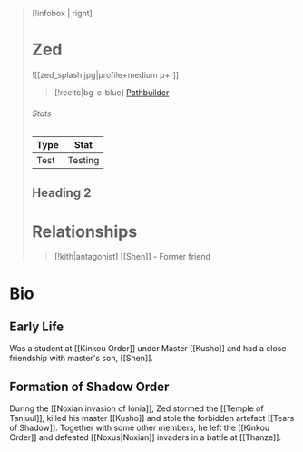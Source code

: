 > [!infobox | right]
> # Zed
> ![[zed_splash.jpg|profile+medium p+r]]
> >[!recite|bg-c-blue] [Pathbuilder](https://pathbuilder2e.com/launch.html?build=826857)
> 
> ###### Stats
> | Type | Stat |
> | ---- | ---- |
> | Test | Testing |
> ## Heading 2
> # Relationships
> > [!kith|antagonist] [[Shen]] - Former friend

# Bio
## Early Life
Was a student at [[Kinkou Order]] under Master [[Kusho]] and had a close friendship with master's son, [[Shen]].
## Formation of Shadow Order
During the [[Noxian invasion of Ionia]], Zed stormed the [[Temple of Tanjuul]], killed his master [[Kusho]] and stole the forbidden artefact [[Tears of Shadow]]. Together with some other members, he left the [[Kinkou Order]] and defeated [[Noxus|Noxian]] invaders in a battle at [[Thanze]].